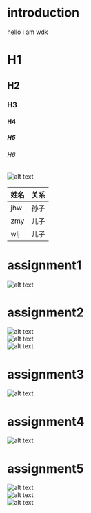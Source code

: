 # introduction
hello i am wdk  
# H1
## H2
### H3
#### H4
##### H5
###### H6

![alt text](https://raw.githubusercontent.com/shiep18/EIS2020/master/markdowncheatsheet.JPG)  

|姓名|关系|
|-----|-----|
|jhw|孙子|
|zmy|儿子|
|wlj|儿子|

# assignment1
![alt text](https://github.com/ophwsjtu18/ohw20f/blob/main/wdk/assignment/1/63.png)  

# assignment2
![alt text](https://github.com/ophwsjtu18/ohw20f/blob/main/wdk/assignment/2/1.png)  
![alt text](https://github.com/ophwsjtu18/ohw20f/blob/main/wdk/assignment/2/2.png)  
![alt text](https://github.com/ophwsjtu18/ohw20f/blob/main/wdk/assignment/2/3.png)  

# assignment3
![alt text](https://github.com/ophwsjtu18/ohw20f/blob/main/wdk/assignment/3/floor.png)  

# assignment4
![alt text](https://github.com/ophwsjtu18/ohw20f/blob/main/wdk/assignment/4/result.png)  

# assignment5
![alt text](https://github.com/ophwsjtu18/ohw20f/blob/main/wdk/assignment/5/pencontainer.png)  
![alt text](https://github.com/ophwsjtu18/ohw20f/blob/main/wdk/assignment/5/flower.png)  
![alt text](https://github.com/ophwsjtu18/ohw20f/blob/main/wdk/assignment/5/star.png)  
